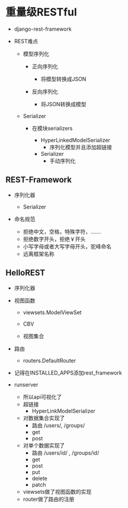 # 重量级RESTful

- django-rest-framework

- REST难点

  - 模型序列化

    - 正向序列化

      - 将模型转换成JSON

    - 反向序列化

      - 将JSON转换成模型

  - Serializer

    - 在模块serializers

      - HyperLinkedModelSerializer
        - 序列化模型并且添加超链接
      - Serializer
        - 手动序列化

## REST-Framework

- 序列化器
  - Serializer

- 命名规范
  - 拒绝中文，空格，特殊字符，.......
  - 拒绝数字开头，拒绝￥开头
  - 小写字母或者大写字母开头，驼峰命名
  - 远离框架名称

## HelloREST

- 序列化器

- 视图函数

  - viewsets.ModelViewSet

  - CBV

  - 视图集合

- 路由
  
  - routers.DefaultRouter

- 记得在INSTALLED_APPS添加rest_framework

- runserver
  - 所以api可视化了
  - 超链接
    - HyperLinkModelSerializer
  - 对数据集合实现了
    - 路由 /users/, /groups/
    - get
    - post
  - 对单个数据实现了
    - 路由 /users/id/ , /groups/id/
    - get
    - post
    - put
    - delete
    - patch
  - viewsets做了视图函数的实现
  - router做了路由的注册